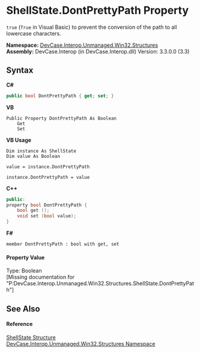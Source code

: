 # ShellState.DontPrettyPath Property 
 

`true` (`True` in Visual Basic) to prevent the conversion of the path to all lowercase characters.

**Namespace:**&nbsp;<a href="N_DevCase_Interop_Unmanaged_Win32_Structures">DevCase.Interop.Unmanaged.Win32.Structures</a><br />**Assembly:**&nbsp;DevCase.Interop (in DevCase.Interop.dll) Version: 3.3.0.0 (3.3)

## Syntax

**C#**<br />
``` C#
public bool DontPrettyPath { get; set; }
```

**VB**<br />
``` VB
Public Property DontPrettyPath As Boolean
	Get
	Set
```

**VB Usage**<br />
``` VB Usage
Dim instance As ShellState
Dim value As Boolean

value = instance.DontPrettyPath

instance.DontPrettyPath = value
```

**C++**<br />
``` C++
public:
property bool DontPrettyPath {
	bool get ();
	void set (bool value);
}
```

**F#**<br />
``` F#
member DontPrettyPath : bool with get, set

```


#### Property Value
Type: Boolean<br />\[Missing <value> documentation for "P:DevCase.Interop.Unmanaged.Win32.Structures.ShellState.DontPrettyPath"\]

## See Also


#### Reference
<a href="T_DevCase_Interop_Unmanaged_Win32_Structures_ShellState">ShellState Structure</a><br /><a href="N_DevCase_Interop_Unmanaged_Win32_Structures">DevCase.Interop.Unmanaged.Win32.Structures Namespace</a><br />